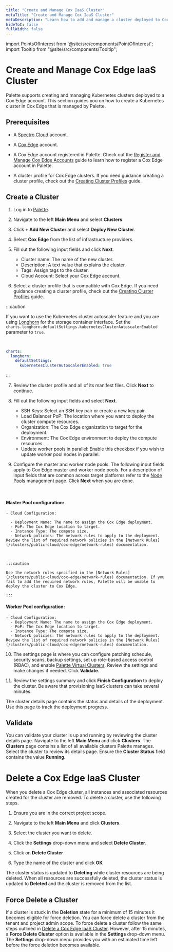 ```yaml
---
title: "Create and Manage Cox IaaS Cluster"
metaTitle: "Create and Manage Cox IaaS Cluster"
metaDescription: "Learn how to add and manage a cluster deployed to Cox Edge."
hideToC: false
fullWidth: false
---
```





import PointsOfInterest from '@site/src/components/PointOfInterest';
import Tooltip from "@site/src/components/Tooltip";

# Create and Manage Cox Edge IaaS Cluster


Palette supports creating and managing Kubernetes clusters deployed to a Cox Edge account. This section guides you on how to create a Kubernetes cluster in Cox Edge that is managed by Palette.

## Prerequisites

- A [Spectro Cloud](https://console.spectrocloud.com) account.

- A [Cox Edge](https://portal.coxedge.com/login) account. 

- A Cox Edge account registered in Palette. Check out the [Register and Manage Cox Edge Accounts](/clusters/public-cloud/cox-edge/add-cox-edge-accounts) guide to learn how to register a Cox Edge account in Palette.

- A cluster profile for Cox Edge clusters. If you need guidance creating a cluster profile, check out the [Creating Cluster Profiles](/cluster-profiles/task-define-profile) guide.


## Create a Cluster

1.  Log in to [Palette](https://console.spectrocloud.com).


2. Navigate to the left **Main Menu** and select **Clusters**.


3. Click **+ Add New Cluster** and select **Deploy New Cluster**.


4. Select **Cox Edge** from the list of infrastructure providers.


5. Fill out the following input fields and click **Next**.
 
    - Cluster name: The name of the new cluster.
    - Description:  A text value that explains the cluster.
    - Tags: Assign tags to the cluster.
    - Cloud Account: Select your Cox Edge account.


6. Select a cluster profile that is compatible with Cox Edge. If you need guidance creating a cluster profile, check out the [Creating Cluster Profiles](/cluster-profiles/task-define-profile) guide.

:::caution

If you want to use the Kubernetes cluster autoscaler feature and you are using [Longhorn](/integrations/longhorn) for the storage container interface. Set the `charts.longhorn.defaultSettings.kubernetesClusterAutoscalerEnabled` parameter to `true`.

<br />


```yaml
charts:
  longhorn:
    defaultSettings:
      kubernetesClusterAutoscalerEnabled: true
```


:::


7. Review the cluster profile and all of its manifest files. Click **Next** to continue.


8. Fill out the following input fields and select **Next**.
    - SSH Keys: Select an SSH key pair or create a new key pair. 
    - Load Balancer PoP: The location where you want to deploy the cluster compute resources.
    - Organization: The Cox Edge organization to target for the deployment.
    - Environment:  The Cox Edge environment to deploy the compute resources.
    - Update worker pools in parallel: Enable this checkbox if you wish to update worker pool nodes in parallel.

9. Configure the master and worker node pools. The following input fields apply to Cox Edge master and worker node pools. For a description of input fields that are common across target platforms refer to the [Node Pools](https://docs.spectrocloud.com/clusters/cluster-management/node-pool) management page.  Click **Next** when you are done.

  <br />

  #### Master Pool configuration:
    
    - Cloud Configuration:

      - Deployment Name: The name to assign the Cox Edge deployment.
      - PoP: The Cox Edge location to target.
      - Instance Type: The compute size.
      - Network policies: The network rules to apply to the deployment. Review the list of required network policies in the [Network Rules](/clusters/public-cloud/cox-edge/network-rules) documentation.
    
  <br />

    :::caution

    Use the network rules specified in the [Network Rules](/clusters/public-cloud/cox-edge/network-rules) documentation. If you fail to add the required network rules, Palette will be unable to deploy the cluster to Cox Edge.

    :::

  #### Worker Pool configuration:

    - Cloud Configuration: 
      - Deployment Name: The name to assign the Cox Edge deployment.
      - PoP: The Cox Edge location to target.
      - Instance Type: The compute size.
      - Network policies: The network rules to apply to the deployment. Review the list of required network policies in the [Network Rules](/clusters/public-cloud/cox-edge/network-rules) documentation.


10. The settings page is where you can configure patching schedule, security scans, backup settings, set up role-based access control (RBAC), and enable [Palette Virtual Clusters](/devx/palette-virtual-clusters). Review the settings and make changes if needed. Click **Validate**.


11. Review the settings summary and click **Finish Configuration** to deploy the cluster. Be aware that provisioning IaaS clusters can take several minutes.

The cluster details page contains the status and details of the deployment. Use this page to track the deployment progress.


## Validate

You can validate your cluster is up and running by reviewing the cluster details page. Navigate to the left **Main Menu** and click **Clusters**. The **Clusters** page contains a list of all available clusters Palette manages. Select the cluster to review its details page. Ensure the **Cluster Status** field contains the value **Running**.


# Delete a Cox Edge IaaS Cluster

When you delete a Cox Edge cluster, all instances and associated resources created for the cluster are removed. To delete a cluster, use the following steps. 


1. Ensure you are in the correct project scope.


2. Navigate to the left **Main Menu** and click **Clusters**.


3. Select the cluster you want to delete.


4. Click the **Settings** drop-down menu and select **Delete Cluster**.


5. Click on **Delete Cluster**


6. Type the name of the cluster and click **OK**

The cluster status is updated to **Deleting** while cluster resources are being deleted. When all resources are successfully deleted, the cluster status is updated to **Deleted** and the cluster is removed from the list.

## Force Delete a Cluster

If a cluster is stuck in the **Deletion** state for a minimum of 15 minutes it becomes eligible for force deletion. You can force delete a cluster from the tenant and project admin scope.
To force delete a cluster follow the same steps outlined in [Delete a Cox Edge IaaS Cluster](#delete-a-cox-edge-iaas-cluster). However, after 15 minutes, a **Force Delete Cluster** option is available in the **Settings** drop-down menu. The **Settings** drop-down menu provides you with an estimated time left before the force deletion becomes available.

<br />
